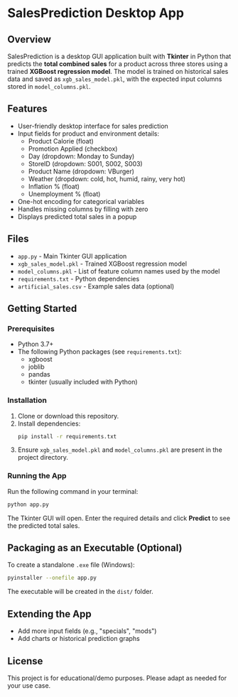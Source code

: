 # SalesPrediction Desktop App

## Overview

SalesPrediction is a desktop GUI application built with **Tkinter** in Python that predicts the **total combined sales** for a product across three stores using a trained **XGBoost regression model**. The model is trained on historical sales data and saved as `xgb_sales_model.pkl`, with the expected input columns stored in `model_columns.pkl`.

## Features

- User-friendly desktop interface for sales prediction
- Input fields for product and environment details:
  - Product Calorie (float)
  - Promotion Applied (checkbox)
  - Day (dropdown: Monday to Sunday)
  - StoreID (dropdown: S001, S002, S003)
  - Product Name (dropdown: VBurger)
  - Weather (dropdown: cold, hot, humid, rainy, very hot)
  - Inflation % (float)
  - Unemployment % (float)
- One-hot encoding for categorical variables
- Handles missing columns by filling with zero
- Displays predicted total sales in a popup

## Files

- `app.py` - Main Tkinter GUI application
- `xgb_sales_model.pkl` - Trained XGBoost regression model
- `model_columns.pkl` - List of feature column names used by the model
- `requirements.txt` - Python dependencies
- `artificial_sales.csv` - Example sales data (optional)

## Getting Started

### Prerequisites

- Python 3.7+
- The following Python packages (see `requirements.txt`):
  - xgboost
  - joblib
  - pandas
  - tkinter (usually included with Python)

### Installation

1. Clone or download this repository.
2. Install dependencies:
   ```bash
   pip install -r requirements.txt
   ```
3. Ensure `xgb_sales_model.pkl` and `model_columns.pkl` are present in the project directory.

### Running the App

Run the following command in your terminal:

```bash
python app.py
```

The Tkinter GUI will open. Enter the required details and click **Predict** to see the predicted total sales.

## Packaging as an Executable (Optional)

To create a standalone `.exe` file (Windows):

```bash
pyinstaller --onefile app.py
```

The executable will be created in the `dist/` folder.

## Extending the App

- Add more input fields (e.g., "specials", "mods")
- Add charts or historical prediction graphs

## License

This project is for educational/demo purposes. Please adapt as needed for your use case. 